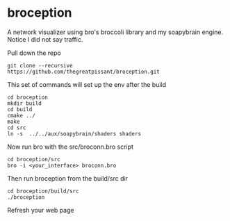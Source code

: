 broception
==========
A network visualizer using bro's broccoli library and my soapybrain engine.  Notice I did not say traffic.


Pull down the repo

```
git clone --recursive https://github.com/thegreatpissant/broception.git
```


This set of commands will set up the env after the build

```
cd broception
mkdir build
cd build
cmake ../
make
cd src
ln -s  ../../aux/soapybrain/shaders shaders
```

Now run bro with the src/broconn.bro script

```
cd broception/src
bro -i <your_interface> broconn.bro
```

Then run broception from the build/src dir

```
cd broception/build/src
./broception
```

Refresh your web page
